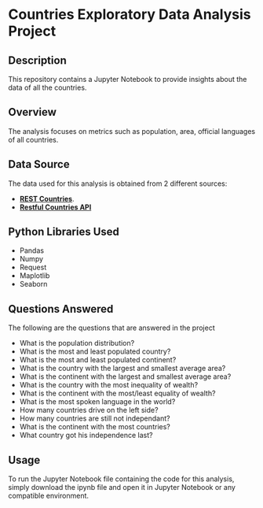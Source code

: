 # Countries Exploratory Data Analysis Project

## Description

This repository contains a Jupyter Notebook to provide insights about the data of all the countries.

## Overview

The analysis focuses on metrics such as population, area, official languages of all countries.

## Data Source

The data used for this analysis is obtained from 2 different sources:

- [**REST Countries**](https://restcountries.com/).
- [**Restful Countries API**](https://restfulcountries.com/)

## Python Libraries Used

- Pandas
- Numpy
- Request
- Maplotlib
- Seaborn

## Questions Answered

The following are the questions that are answered in the project

- What is the population distribution?
- What is the most and least populated country?
- What is the most and least populated continent?
- What is the country with the largest and smallest average area?
- What is the continent with the largest and smallest average area?
- What is the country with the most inequality of wealth?
- What is the continent with the most/least equality of wealth?
- What is the most spoken language in the world?
- How many countries drive on the left side?
- How many countries are still not independant?
- What is the continent with the most countries?
- What country got his independence last?

## Usage

To run the Jupyter Notebook file containing the code for this analysis, simply download the ipynb file and open it in Jupyter Notebook or any compatible environment.
